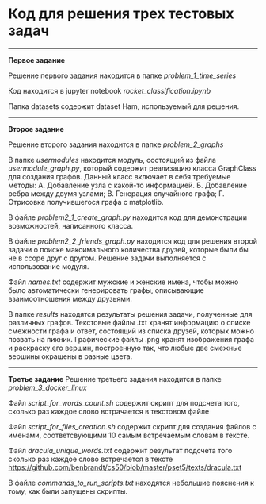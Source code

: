 # Код для решения трех тестовых задач

---

**Первое задание**

Решение первого задания находится в папке 
*problem_1_time_series*

Код находится в jupyter notebook
*rocket_classification.ipynb*

Папка datasets содержит dataset Ham, используемый для решения.

---

**Второе задание**

Решение второго задания находится в папке
*problem_2_graphs*

В папке *usermodules* находится модуль, состоящий
из файла *usermodule_graph.py*, который содержит
реализацию класса GraphClass для создания графов.
Данный класс включает в себя требуемые методы:
А. Добавление узла с какой-то информацией.
Б. Добавление ребра между двумя узлами;
B. Генерация случайного графа;
Г. Отрисовка получившегося графа с matplotlib.

В файле *problem2_1_create_graph.py*
находится код для демонстрации возможностей, написанного класса.

В файле *problem2_2_friends_graph.py*
находится код для решения второй задачи о поиске максимального
количества друзей, которые были бы не в ссоре друг с другом.
Решение задачи выполняется с использование модуля.

Файл *names.txt* содержит мужские и женские имена, чтобы можно было
автоматически генерировать графы, описывающие взаимоотношения между
друзьями.

В папке *results* находятся результаты решения задачи, полученные 
для различных графов.
Текстовые файлы .txt хранят информацию о списке смежности графа
и ответ, состоящий из списка друзей, которых можно позвать на пикник.
Графические файлы .png хранят изображения графа и раскраску его вершин,
построенную так, что любые две смежные вершины окрашены в разные цвета.

---

**Третье задание**
Решение третьего задания находится в папке 
*problem_3_docker_linux*

Файл *script_for_words_count.sh* содержит скрипт
для подсчета того, сколько раз каждое слово встрачается
в текстовом файле

Файл *script_for_files_creation.sh* содержит скрипт
для создания файлов с именами, соответсвующими 10
самым встречаемым словам в тексте.

Файл *dracula_unique_words.txt* содержит результат подсчета
того сколько раз каждое слово встречается в тексте 
https://github.com/benbrandt/cs50/blob/master/pset5/texts/dracula.txt

В файле *commands_to_run_scripts.txt* находятся небольшие пояснения к
тому, как были запущены скрипты. 

